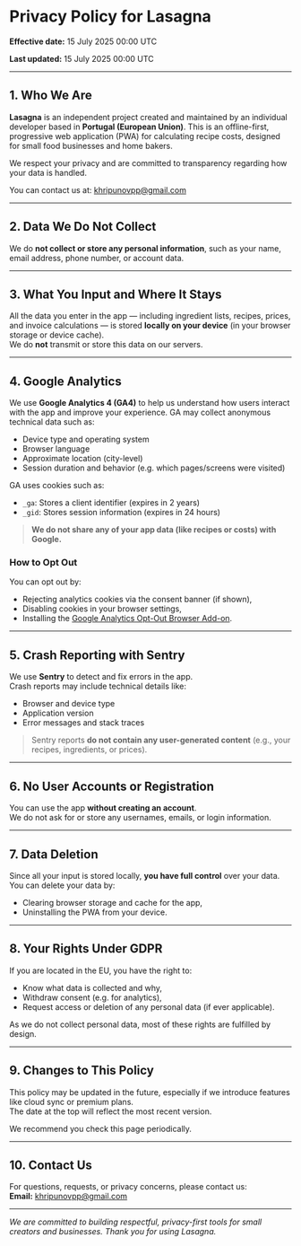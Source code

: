 # Privacy Policy for Lasagna

**Effective date:** 15 July 2025 00:00 UTC

**Last updated:** 15 July 2025 00:00 UTC

---

## 1. Who We Are

**Lasagna** is an independent project created and maintained by an individual developer based in **Portugal (European Union)**. This is an offline-first, progressive web application (PWA) for calculating recipe costs, designed for small food businesses and home bakers.

We respect your privacy and are committed to transparency regarding how your data is handled.

You can contact us at: khripunovpp@gmail.com

---

## 2. Data We Do **Not** Collect

We do **not collect or store any personal information**, such as your name, email address, phone number, or account data.

---

## 3. What You Input and Where It Stays

All the data you enter in the app — including ingredient lists, recipes, prices, and invoice calculations — is stored **locally on your device** (in your browser storage or device cache).  
We do **not** transmit or store this data on our servers.

---

## 4. Google Analytics

We use **Google Analytics 4 (GA4)** to help us understand how users interact with the app and improve your experience. GA may collect anonymous technical data such as:
- Device type and operating system
- Browser language
- Approximate location (city-level)
- Session duration and behavior (e.g. which pages/screens were visited)

GA uses cookies such as:
- `_ga`: Stores a client identifier (expires in 2 years)
- `_gid`: Stores session information (expires in 24 hours)

> **We do not share any of your app data (like recipes or costs) with Google.**

### How to Opt Out
You can opt out by:
- Rejecting analytics cookies via the consent banner (if shown),
- Disabling cookies in your browser settings,
- Installing the [Google Analytics Opt-Out Browser Add-on](https://tools.google.com/dlpage/gaoptout).

---

## 5. Crash Reporting with Sentry

We use **Sentry** to detect and fix errors in the app.  
Crash reports may include technical details like:
- Browser and device type
- Application version
- Error messages and stack traces

> Sentry reports **do not contain any user-generated content** (e.g., your recipes, ingredients, or prices).

---

## 6. No User Accounts or Registration

You can use the app **without creating an account**.  
We do not ask for or store any usernames, emails, or login information.

---

## 7. Data Deletion

Since all your input is stored locally, **you have full control** over your data. You can delete your data by:
- Clearing browser storage and cache for the app,
- Uninstalling the PWA from your device.

---

## 8. Your Rights Under GDPR

If you are located in the EU, you have the right to:
- Know what data is collected and why,
- Withdraw consent (e.g. for analytics),
- Request access or deletion of any personal data (if ever applicable).

As we do not collect personal data, most of these rights are fulfilled by design.

---

## 9. Changes to This Policy

This policy may be updated in the future, especially if we introduce features like cloud sync or premium plans.  
The date at the top will reflect the most recent version.

We recommend you check this page periodically.

---

## 10. Contact Us

For questions, requests, or privacy concerns, please contact us:  
**Email:** khripunovpp@gmail.com

---

*We are committed to building respectful, privacy-first tools for small creators and businesses. Thank you for using Lasagna.*

